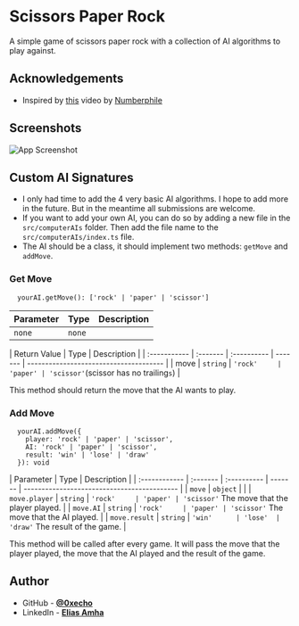 # Scissors Paper Rock

A simple game of scissors paper rock with a collection of AI algorithms to play against.

## Acknowledgements

- Inspired by [this](https://www.youtube.com/watch?v=rudzYPHuewc) video by [Numberphile](https://www.youtube.com/c/numberphile)

## Screenshots

![App Screenshot](https://via.placeholder.com/468x300?text=Uno+Momento)

## Custom AI Signatures

- I only had time to add the 4 very basic AI algorithms. I hope to add more in the future. But in the meantime all submissions are welcome.
- If you want to add your own AI, you can do so by adding a new file in the `src/computerAIs` folder. Then add the file name to the `src/computerAIs/index.ts` file.
- The AI should be a class, it should implement two methods: `getMove` and `addMove`.

### Get Move

```
  yourAI.getMove(): ['rock' | 'paper' | 'scissor']
```

| Parameter | Type   | Description |
| :-------- | :----- | :---------- |
| `none`    | `none` |             |

| Return Value | Type     | Description |
| :----------- | :------- | :---------- | ------- | -------------------------------------- |
| move         | `string` | `'rock'     | 'paper' | 'scissor'`(scissor has no trailing`s`) |

This method should return the move that the AI wants to play.

### Add Move

```
  yourAI.addMove({
    player: 'rock' | 'paper' | 'scissor',
    AI: 'rock' | 'paper' | 'scissor',
    result: 'win' | 'lose' | 'draw'
  }): void
```

| Parameter     | Type     | Description |
| :------------ | :------- | :---------- | ------- | ------------------------------------------- |
| `move`        | `object` |             |
| `move.player` | `string` | `'rock'     | 'paper' | 'scissor'` The move that the player played. |
| `move.AI`     | `string` | `'rock'     | 'paper' | 'scissor'` The move that the AI played.     |
| `move.result` | `string` | `'win'      | 'lose'  | 'draw'` The result of the game.             |

This method will be called after every game. It will pass the move that the player played, the move that the AI played and the result of the game.

## Author

- GitHub - [**@0xecho**](https://www.github.com/0xecho)
- LinkedIn - [**Elias Amha**](https://www.linkedin.com/in/elijahma/)
